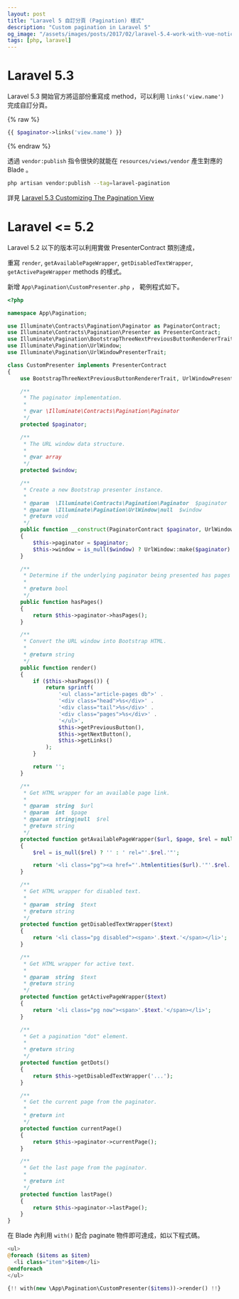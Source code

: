 ```yaml
---
layout: post
title: "Laravel 5 自訂分頁 (Pagination) 樣式"
description: "Custom pagination in Laravel 5"
og_image: "/assets/images/posts/2017/02/laravel-5.4-work-with-vue-notice/laravel.png"
tags: [php, laravel]
---
```


# Laravel 5.3

Laravel 5.3 開始官方將這部份重寫成 method，可以利用 `links('view.name')` 完成自訂分頁。

{% raw %}
```php
{{ $paginator->links('view.name') }}
```
{% endraw %}

透過 `vendor:publish` 指令很快的就能在 `resources/views/vendor` 產生對應的 Blade 。

```bash
php artisan vendor:publish --tag=laravel-pagination
```

詳見 [Laravel 5.3 Customizing The Pagination View][laravel-5.3-pagination]

# Laravel <= 5.2

Laravel 5.2 以下的版本可以利用實做 PresenterContract 類別達成，

重寫 `render`, `getAvailablePageWrapper`, `getDisabledTextWrapper`, `getActivePageWrapper` methods 的樣式。

新增 `App\Pagination\CustomPresenter.php` ， 範例程式如下。

```php
<?php

namespace App\Pagination;

use Illuminate\Contracts\Pagination\Paginator as PaginatorContract;
use Illuminate\Contracts\Pagination\Presenter as PresenterContract;
use Illuminate\Pagination\BootstrapThreeNextPreviousButtonRendererTrait;
use Illuminate\Pagination\UrlWindow;
use Illuminate\Pagination\UrlWindowPresenterTrait;

class CustomPresenter implements PresenterContract
{
    use BootstrapThreeNextPreviousButtonRendererTrait, UrlWindowPresenterTrait;

    /**
     * The paginator implementation.
     *
     * @var \Illuminate\Contracts\Pagination\Paginator
     */
    protected $paginator;

    /**
     * The URL window data structure.
     *
     * @var array
     */
    protected $window;

    /**
     * Create a new Bootstrap presenter instance.
     *
     * @param  \Illuminate\Contracts\Pagination\Paginator  $paginator
     * @param  \Illuminate\Pagination\UrlWindow|null  $window
     * @return void
     */
    public function __construct(PaginatorContract $paginator, UrlWindow $window = null)
    {
        $this->paginator = $paginator;
        $this->window = is_null($window) ? UrlWindow::make($paginator) : $window->get();
    }

    /**
     * Determine if the underlying paginator being presented has pages to show.
     *
     * @return bool
     */
    public function hasPages()
    {
        return $this->paginator->hasPages();
    }

    /**
     * Convert the URL window into Bootstrap HTML.
     *
     * @return string
     */
    public function render()
    {
        if ($this->hasPages()) {
            return sprintf(
                '<ul class="article-pages db">' .
                '<div class="head">%s</div>' .
                '<div class="tail">%s</div>' .
                '<div class="pages">%s</div>' .
                '</ul>',
                $this->getPreviousButton(),
                $this->getNextButton(),
                $this->getLinks()
            );
        }

        return '';
    }

    /**
     * Get HTML wrapper for an available page link.
     *
     * @param  string  $url
     * @param  int  $page
     * @param  string|null  $rel
     * @return string
     */
    protected function getAvailablePageWrapper($url, $page, $rel = null)
    {
        $rel = is_null($rel) ? '' : ' rel="'.$rel.'"';

        return '<li class="pg"><a href="'.htmlentities($url).'"'.$rel.'>'.$page.'</a></li>';
    }

    /**
     * Get HTML wrapper for disabled text.
     *
     * @param  string  $text
     * @return string
     */
    protected function getDisabledTextWrapper($text)
    {
        return '<li class="pg disabled"><span>'.$text.'</span></li>';
    }

    /**
     * Get HTML wrapper for active text.
     *
     * @param  string  $text
     * @return string
     */
    protected function getActivePageWrapper($text)
    {
        return '<li class="pg now"><span>'.$text.'</span></li>';
    }

    /**
     * Get a pagination "dot" element.
     *
     * @return string
     */
    protected function getDots()
    {
        return $this->getDisabledTextWrapper('...');
    }

    /**
     * Get the current page from the paginator.
     *
     * @return int
     */
    protected function currentPage()
    {
        return $this->paginator->currentPage();
    }

    /**
     * Get the last page from the paginator.
     *
     * @return int
     */
    protected function lastPage()
    {
        return $this->paginator->lastPage();
    }
}
```

在 Blade 內利用 `with()` 配合 paginate 物件即可達成，如以下程式碼。

```php
<ul>
@foreach ($items as $item)
  <li class="item">$item</li>
@endforeach
</ul>

{!! with(new \App\Pagination\CustomPresenter($items))->render() !!}
```

[laravel-5.3-pagination]: https://laravel.com/docs/5.3/pagination#customizing-the-pagination-view
